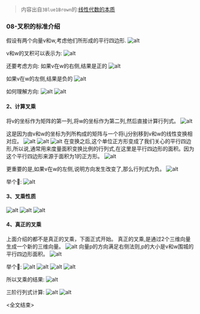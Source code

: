 > 内容出自`3Blue1Brown`的:[线性代数的本质](https://www.bilibili.com/video/av6731067/)

### 08-叉积的标准介绍
假设有两个向量v和w,考虑他们所形成的平行四边形.
![alt](001.png)

v和w的叉积可以表示为:
![alt](002.png)

还要考虑方向:
如果v在w的右侧,结果是正的
![alt](003.png)

如果v在w的左侧,结果是负的
![alt](004.png)

如何理解方向:
![alt](005.png)
![alt](006.png)

#### 2、计算叉乘
将v的坐标作为矩阵的第一列,将w的坐标作为第二列,然后直接计算行列式。
![alt](007.png)

这是因为由v和w的坐标为列所构成的矩阵与一个将i,j分别移到v和w的线性变换相对应。
![alt](008.png)
![alt](009.png)
![alt](010.png)
在变换之后,这个单位正方形变成了我们关心的平行四边形,所以说,通常用来度量面积变换比例的行列式,在这里是平行四边形的面积。因为这个平行四边形来源于面积为1的正方形。
![alt](011.png)

更重要的是,如果v在w的左侧,说明方向发生改变了,那么行列式为负。
![alt](012.png)

举个🌰:
![alt](013.png)

#### 3、叉乘性质
![alt](014.png)
![alt](015.png)
![alt](016.png)

#### 4、真正的叉乘
上面介绍的都不是真正的叉乘，下面正式开始。
真正的叉乘,是通过2个三维向量生成一个新的三维向量。
![alt](017.png)
向量p的方向满足右侧法则,p的大小是v和w围城的平行四边形面积。
![alt](018.png)

举个🌰:
![alt](019.png)
![alt](020.png)
![alt](021.png)
![alt](022.png)

所以叉乘的结果:
![alt](023.png)

三阶行列式计算:
![alt](024.png)
![alt](025.png)

<全文结束>
